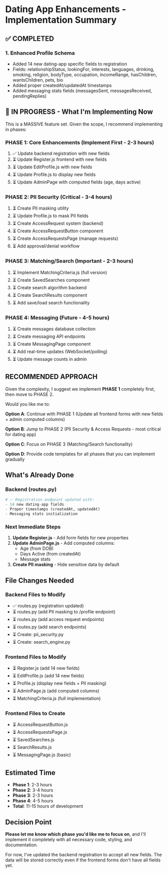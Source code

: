 # Dating App Enhancements - Implementation Summary

## ✅ COMPLETED

### 1. Enhanced Profile Schema
- Added 14 new dating-app specific fields to registration
- Fields: relationshipStatus, lookingFor, interests, languages, drinking, smoking, religion, bodyType, occupation, incomeRange, hasChildren, wantsChildren, pets, bio
- Added proper createdAt/updatedAt timestamps
- Added messaging stats fields (messagesSent, messagesReceived, pendingReplies)

## 🔄 IN PROGRESS - What I'm Implementing Now

This is a MASSIVE feature set. Given the scope, I recommend implementing in phases:

### **PHASE 1: Core Enhancements** (Implement First - 2-3 hours)
1. ✅ Update backend registration with new fields
2. ⏳ Update Register.js frontend with new fields
3. ⏳ Update EditProfile.js with new fields
4. ⏳ Update Profile.js to display new fields
5. ⏳ Update AdminPage with computed fields (age, days active)

### **PHASE 2: PII Security** (Critical - 3-4 hours)
1. ⏳ Create PII masking utility
2. ⏳ Update Profile.js to mask PII fields
3. ⏳ Create AccessRequest system (backend)
4. ⏳ Create AccessRequestButton component
5. ⏳ Create AccessRequestsPage (manage requests)
6. ⏳ Add approval/denial workflow

### **PHASE 3: Matching/Search** (Important - 2-3 hours)
1. ⏳ Implement MatchingCriteria.js (full version)
2. ⏳ Create SavedSearches component
3. ⏳ Create search algorithm backend
4. ⏳ Create SearchResults component
5. ⏳ Add save/load search functionality

### **PHASE 4: Messaging** (Future - 4-5 hours)
1. ⏳ Create messages database collection
2. ⏳ Create messaging API endpoints
3. ⏳ Create MessagingPage component
4. ⏳ Add real-time updates (WebSocket/polling)
5. ⏳ Update message counts in admin

## RECOMMENDED APPROACH

Given the complexity, I suggest we implement **PHASE 1** completely first, then move to PHASE 2. 

Would you like me to:

**Option A**: Continue with PHASE 1 (Update all frontend forms with new fields + admin computed columns)

**Option B**: Jump to PHASE 2 (PII Security & Access Requests - most critical for dating app)

**Option C**: Focus on PHASE 3 (Matching/Search functionality)

**Option D**: Provide code templates for all phases that you can implement gradually

## What's Already Done

### Backend (routes.py)
```python
# ✅ Registration endpoint updated with:
- 14 new dating-app fields
- Proper timestamps (createdAt, updatedAt)
- Messaging stats initialization
```

### Next Immediate Steps

1. **Update Register.js** - Add form fields for new properties
2. **Update AdminPage.js** - Add computed columns:
   - Age (from DOB)
   - Days Active (from createdAt)
   - Message stats
3. **Create PII masking** - Hide sensitive data by default

## File Changes Needed

### Backend Files to Modify
- ✅ routes.py (registration updated)
- ⏳ routes.py (add PII masking to /profile endpoint)
- ⏳ routes.py (add access request endpoints)
- ⏳ routes.py (add search endpoints)
- ⏳ Create: pii_security.py
- ⏳ Create: search_engine.py

### Frontend Files to Modify
- ⏳ Register.js (add 14 new fields)
- ⏳ EditProfile.js (add 14 new fields)
- ⏳ Profile.js (display new fields + PII masking)
- ⏳ AdminPage.js (add computed columns)
- ⏳ MatchingCriteria.js (full implementation)

### Frontend Files to Create
- ⏳ AccessRequestButton.js
- ⏳ AccessRequestsPage.js
- ⏳ SavedSearches.js
- ⏳ SearchResults.js
- ⏳ MessagingPage.js (basic)

## Estimated Time

- **Phase 1**: 2-3 hours
- **Phase 2**: 3-4 hours  
- **Phase 3**: 2-3 hours
- **Phase 4**: 4-5 hours
- **Total**: 11-15 hours of development

## Decision Point

**Please let me know which phase you'd like me to focus on**, and I'll implement it completely with all necessary code, styling, and documentation.

For now, I've updated the backend registration to accept all new fields. The data will be stored correctly even if the frontend forms don't have all fields yet.
